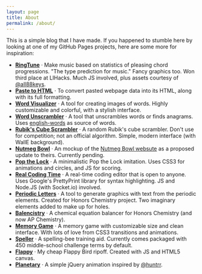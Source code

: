 ```yaml
---
layout: page
title: About
permalink: /about/
---
```


This is a simple blog that I have made. If you happened to stumble here by looking at one of my GitHub Pages projects, here are some more for inspiration:

- [**RingTune**](ringtune-website) &middot; Make music based on statistics of pleasing chord progressions. "The type prediction for music." Fancy graphics too. Won third place at LIHacks. Much JS involved, plus assets courtesy of [@all88keys](https://www.github.com/all88keys).
- [**Paste to HTML**](paste-to-html) &middot; To convert pasted webpage data into its HTML, along with its full formatting.
- [**Word Visualizer**](word-visualizer) &middot; A tool for creating images of words. Highly customizable and colorful, with a stylish interface.
- [**Word Unscrambler**](unscrambler) &middot; A tool that unscrambles words or finds anagrams. Uses [english-words](https://github.com/dwyl/english-words) as source of words.
- [**Rubik's Cube Scrambler**](scrambler) &middot; A random Rubik's cube scrambler. Don't use for competition; not an official algorithm. Simple, modern interface (with WallE background).
- [**Nutmeg Bowl**](nutmegbowl) &middot; An mockup of the [Nutmeg Bowl websute](http://www.nutmegbowl.com/) as a proposed update to theirs. Currently pending.
- [**Pop the Lock**](pop-the-lock) &middot; A minimalistic Pop the Lock imitation. Uses CSS3 for animations and circles, and JS for scoring.
- [**Real Coding Time**](realcodingtime) &middot; A real-time coding editor that is open to anyone. Uses Google's PrettyPrint library for syntax highlighting. JS and Node.JS (with Socket.io) involved.
- [**Periodic Letters**](periodic-letters) &middot; A tool to generate graphics with text from the periodic elements. Created for Honors Chemistry project. Two imaginary elements added to make up for holes.
- [**Balencistry**](balencistry) &middot; A chemical equation balancer for Honors Chemistry (and now AP Chemistry).
- [**Memory Game**](memory-game) &middot; A memory game with customizable size and clean interface. With lots of love from CSS3 transitions and animations.
- [**Speller**](speller) &middot; A spelling-bee training aid. Currently comes packaged with 450 middle-school challenge terms by default.
- [**Flappy**](flappy) &middot; My cheap Flappy Bird ripoff. Created with JS and HTML5 canvas.
- [**Planetary**](planetary) &middot; A simple jQuery animation inspired by [@huntrr](https://www.github.com/huntrr).
